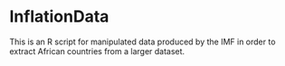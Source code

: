 # InflationData
This is an R script for manipulated data produced by the IMF in order to extract African countries from a larger  dataset.
